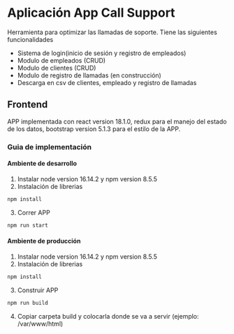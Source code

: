 # Aplicación App Call Support
Herramienta para optimizar las llamadas de soporte. Tiene las siguientes funcionalidades
* Sistema de login(inicio de sesión y registro de empleados)
* Modulo de empleados (CRUD)
* Modulo de clientes (CRUD)
* Modulo de registro de llamadas (en construcción)
* Descarga en csv de clientes, empleado y registro de llamadas
## Frontend
APP implementada con react version 18.1.0, redux para el manejo del estado de los datos, bootstrap version 5.1.3 para el estilo de la APP.
### Guia de implementación
#### Ambiente de desarrollo
1. Instalar node version 16.14.2 y npm version 8.5.5
2. Instalación de librerias
```sh
npm install
```
3. Correr APP
```sh
npm run start
```
#### Ambiente de producción
1. Instalar node version 16.14.2 y npm version 8.5.5
2. Instalación de librerias
```sh
npm install
```
3. Construir APP
```sh
npm run build
```
4. Copiar carpeta build y colocarla donde se va a servir (ejemplo: /var/www/html)
